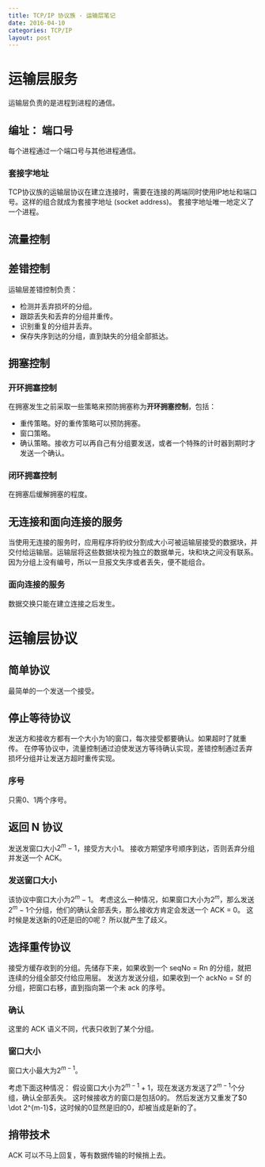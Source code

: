 ```yaml
---
title: TCP/IP 协议族 - 运输层笔记
date: 2016-04-10
categories: TCP/IP
layout: post
---
```


# 运输层服务

运输层负责的是进程到进程的通信。

## 编址： 端口号

每个进程通过一个端口号与其他进程通信。

### 套接字地址

TCP协议族的运输层协议在建立连接时，需要在连接的两端同时使用IP地址和端口号。这样的组合就成为套接字地址 (socket address)。
套接字地址唯一地定义了一个进程。

## 流量控制

## 差错控制

运输层差错控制负责：

- 检测并丢弃损坏的分组。
- 跟踪丢失和丢弃的分组并重传。
- 识别重复的分组并丢弃。
- 保存失序到达的分组，直到缺失的分组全部抵达。

## 拥塞控制

### 开环拥塞控制

在拥塞发生之前采取一些策略来预防拥塞称为**开环拥塞控制**，包括：

- 重传策略。好的重传策略可以预防拥塞。
- 窗口策略。
- 确认策略。接收方可以再自己有分组要发送，或者一个特殊的计时器到期时才发送一个确认。

### 闭环拥塞控制

在拥塞后缓解拥塞的程度。

## 无连接和面向连接的服务

当使用无连接的服务时，应用程序将豹纹分割成大小可被运输层接受的数据块，并交付给运输层。运输层将这些数据块视为独立的数据单元，块和块之间没有联系。
因为分组上没有编号，所以一旦报文失序或者丢失，便不能组合。

### 面向连接的服务

数据交换只能在建立连接之后发生。

# 运输层协议

## 简单协议

最简单的一个发送一个接受。

## 停止等待协议

发送方和接收方都有一个大小为1的窗口，每次接受都要确认。如果超时了就重传。
在停等协议中，流量控制通过迫使发送方等待确认实现，差错控制通过丢弃损坏分组并让发送方超时重传实现。

### 序号

只需0、1两个序号。

## 返回 N 协议

发送发窗口大小$2^m-1$，接受方大小1。
接收方期望序号顺序到达，否则丢弃分组并发送一个 ACK。


### 发送窗口大小

该协议中窗口大小为$2^m-1$。
考虑这么一种情况，如果窗口大小为$2^m$，那么发送$2^m-1$个分组，他们的确认全部丢失，那么接收方肯定会发送一个 ACK = 0。
这时候是发送新的0还是旧的0呢？
所以就产生了歧义。

## 选择重传协议

接受方缓存收到的分组。先储存下来，如果收到一个 seqNo = Rn 的分组，就把连续的分组全部交付给应用层。
发送方发送分组，如果收到一个 ackNo = Sf 的分组，把窗口右移，直到指向第一个未 ack 的序号。

### 确认

这里的 ACK 语义不同，代表只收到了某个分组。

### 窗口大小

窗口大小最大为$2^{m - 1}$。

考虑下面这种情况：
假设窗口大小为$2^{m-1}+1$，现在发送方发送了$2^{m-1}$个分组，确认全部丢失。
这时候接收方的窗口是包括0的。
然后发送方又重发了$0 \dot 2^{m-1}$，这时候的0显然是旧的0，却被当成是新的了。


## 捎带技术

ACK 可以不马上回复，等有数据传输的时候捎上去。

